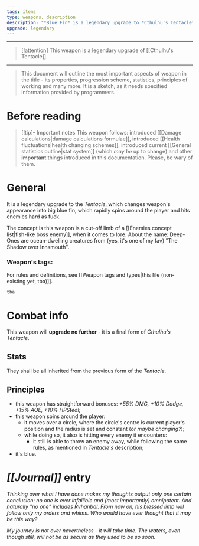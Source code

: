 ```yaml
---
tags: items
type: weapons, description
description: "*Blue Fin* is a legendary upgrade to *Cthulhu's Tentacle* weapon."
upgrade: legendary
---
```

___
>[!attention] This weapon is a legendary upgrade of [[Cthulhu's Tentacle]].
___
>This document will outline the most important aspects of weapon in the title - its properties, progression scheme, statistics, principles of working and many more. It is a sketch, as it needs specified information provided by programmers.

# Before reading

>[!tip]- Important notes
>This weapon follows: introduced [[Damage calculations|damage calculations formulae]], introduced [[Health fluctuations|health changing schemes]], introduced current [[General statistics outline|stat system]] (which *may be* up to change) and other **important** things introduced in this documentation. Please, be wary of them.

# General

It is a legendary upgrade to the *Tentacle*, which changes weapon's appearance into big blue fin, which rapidly spins around the player and hits enemies hard ~~as fuck~~.

The concept is this weapon is a cut-off limb of a [[Enemies concept list|fish-like boss enemy]], when it comes to lore.
About the name: Deep-Ones are ocean-dwelling creatures from (yes, it's one of my fav) "The Shadow over Innsmouth".

### Weapon's tags:

For rules and definitions, see [[Weapon tags and types|this file (non-existing yet, tba)]].

```tba```

# Combat info

This weapon will **upgrade no further** - it is a final form of *Cthulhu's Tentacle*.

## Stats

They shall be all inherited from the previous form of the *Tentacle*. 

## Principles

- this weapon has straightforward bonuses: *+55% DMG, +10% Dodge, +15% AOE, +10% HPSteal*;
- this weapon spins around the player:
	- it moves over a circle, where the circle's centre is current player's position and the radius is set and constant (*or maybe changing?*);
	- while doing so, it also is hitting every enemy it encounters:
		- it still is able to throw an enemy away, while following the same rules, as mentioned in *Tentacle's* description;
- it's blue.

# *[[Journal]]* entry

*Thinking over what I have done makes my thoughts output only one certain conclusion: no one is ever infallible and (most importantly) omnipotent. And naturally "no one" includes Rvhanbal. From now on, his blessed limb will follow only my orders and whims. Who would have ever thought that it may be this way?*

*My journey is not over nevertheless - it will take time. The waters, even though still, will not be as secure as they used to be so soon.*